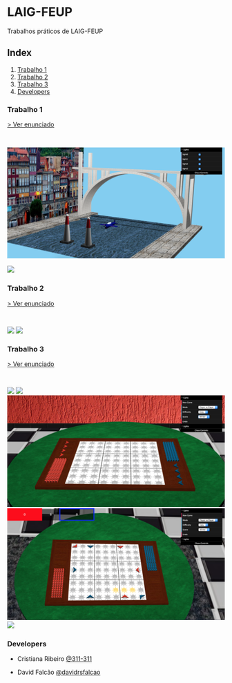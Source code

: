 # LAIG-FEUP

Trabalhos práticos de LAIG-FEUP

## Index
1. [Trabalho 1](#trabalho-1)
2. [Trabalho 2](#trabalho-2)
3. [Trabalho 3](#trabalho-3)
4. [Developers](#developers)

### Trabalho 1
[ > Ver enunciado](https://github.com/davidrsfalcao/LAIG-FEUP/blob/master/T1/enunciado_T1.pdf)

<br>

![](https://github.com/davidrsfalcao/LAIG-FEUP/blob/master/T1/screenshots/img3.png)

![](https://github.com/davidrsfalcao/LAIG-FEUP/blob/master/T1/screenshots/img1.png)

### Trabalho 2
[ > Ver enunciado](https://github.com/davidrsfalcao/LAIG-FEUP/blob/master/T2/enunciado_T2.pdf)

<br>

![](https://github.com/davidrsfalcao/LAIG-FEUP/blob/master/T2/screenshots/gif1.gif)
![](https://github.com/davidrsfalcao/LAIG-FEUP/blob/master/T2/screenshots/gif2.gif)


### Trabalho 3
[ > Ver enunciado](https://github.com/davidrsfalcao/LAIG-FEUP/blob/master/T3/enunciado_T3.pdf)

<br>

![](https://github.com/davidrsfalcao/LAIG-FEUP/blob/master/T3/screenshots/img1.png)
![](https://github.com/davidrsfalcao/LAIG-FEUP/blob/master/T3/screenshots/img2.png)
![](https://github.com/davidrsfalcao/LAIG-FEUP/blob/master/T3/screenshots/img3.png)
![](https://github.com/davidrsfalcao/LAIG-FEUP/blob/master/T3/screenshots/img4.png)
![](https://github.com/davidrsfalcao/LAIG-FEUP/blob/master/T3/screenshots/gif1.gif)


### Developers

* Cristiana Ribeiro [@311-311](https://github.com/311-311)

* David Falcão [@davidrsfalcao](https://github.com/davidrsfalcao)

